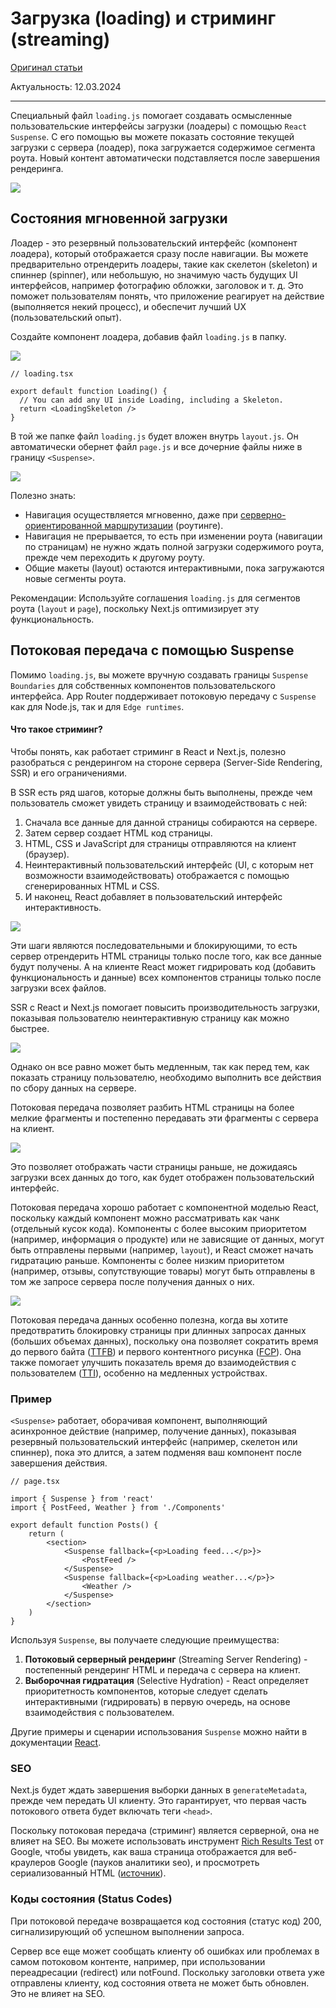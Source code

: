 # Загрузка (loading) и стриминг (streaming)

[Оригинал статьи](https://nextjs.org/docs/app/building-your-application/routing/loading-ui-and-streaming)

Актуальность: 12.03.2024

---

Специальный файл `loading.js` помогает создавать осмысленные пользовательские интерфейсы загрузки (лоадеры) с помощью `React Suspense`. С его помощью вы можете показать состояние текущей загрузки с сервера (лоадер), пока загружается содержимое сегмента роута. Новый контент автоматически подставляется после завершения рендеринга.

![](images/routing/loading-ui.avif)

## Состояния мгновенной загрузки

Лоадер - это резервный пользовательский интерфейс (компонент лоадера), который отображается сразу после навигации. Вы можете предварительно отрендерить лоадеры, такие как скелетон (skeleton) и спиннер (spinner), или небольшую, но значимую часть будущих UI интерфейсов, например фотографию обложки, заголовок и т. д. Это поможет пользователям понять, что приложение реагирует на действие (выполняется некий процесс), и обеспечит лучший UX (пользовательский опыт).

Создайте компонент лоадера, добавив файл `loading.js` в папку.

![](images/routing/loading-special-file.avif)

```tsx
// loading.tsx

export default function Loading() {
  // You can add any UI inside Loading, including a Skeleton.
  return <LoadingSkeleton />
}
```

В той же папке файл `loading.js` будет вложен внутрь `layout.js`. Он автоматически обернет файл `page.js` и все дочерние файлы ниже в границу `<Suspense>`.

![](images/routing/loading-overview.avif)

Полезно знать:
* Навигация осуществляется мгновенно, даже при [серверно-ориентированной маршрутизации](https://nextjs.org/docs/app/building-your-application/routing/linking-and-navigating#how-routing-and-navigation-works) (роутинге).
* Навигация не прерывается, то есть при изменении роута (навигации по страницам) не нужно ждать полной загрузки содержимого роута, прежде чем переходить к другому роуту.
* Общие макеты (layout) остаются интерактивными, пока загружаются новые сегменты роута.

Рекомендации: Используйте соглашения `loading.js` для сегментов роута (`layout` и `page`), поскольку Next.js оптимизирует эту функциональность.

## Потоковая передача с помощью Suspense

Помимо `loading.js`, вы можете вручную создавать границы `Suspense Boundaries` для собственных компонентов пользовательского интерфейса. App Router поддерживает потоковую передачу с `Suspense` как для Node.js, так и для `Edge runtimes`.

#### Что такое стриминг?

Чтобы понять, как работает стриминг в React и Next.js, полезно разобраться с рендерингом на стороне сервера (Server-Side Rendering, SSR) и его ограничениями.

В SSR есть ряд шагов, которые должны быть выполнены, прежде чем пользователь сможет увидеть страницу и взаимодействовать с ней:

1. Сначала все данные для данной страницы собираются на сервере.
2. Затем сервер создает HTML код страницы.
3. HTML, CSS и JavaScript для страницы отправляются на клиент (браузер).
4. Неинтерактивный пользовательский интерфейс (UI, с которым нет возможности взаимодействовать) отображается с помощью сгенерированных HTML и CSS.
5. И наконец, React добавляет в пользовательский интерфейс интерактивность.

![](images/routing/server-rendering-without-streaming-chart.avif)

Эти шаги являются последовательными и блокирующими, то есть сервер отрендерить HTML страницы только после того, как все данные будут получены. А на клиенте React может гидрировать код (добавить функциональность и данные) всех компонентов страницы только после загрузки всех файлов.

SSR с React и Next.js помогает повысить производительность загрузки, показывая пользователю неинтерактивную страницу как можно быстрее.

![](images/routing/server-rendering-without-streaming.avif)

Однако он все равно может быть медленным, так как перед тем, как показать страницу пользователю, необходимо выполнить все действия по сбору данных на сервере.

Потоковая передача позволяет разбить HTML страницы на более мелкие фрагменты и постепенно передавать эти фрагменты с сервера на клиент.

![](images/routing/server-rendering-with-streaming.avif)

Это позволяет отображать части страницы раньше, не дожидаясь загрузки всех данных до того, как будет отображен пользовательский интерфейс.

Потоковая передача хорошо работает с компонентной моделью React, поскольку каждый компонент можно рассматривать как чанк (отдельный кусок кода). Компоненты с более высоким приоритетом (например, информация о продукте) или не зависящие от данных, могут быть отправлены первыми (например, `layout`), и React сможет начать гидратацию раньше. Компоненты с более низким приоритетом (например, отзывы, сопутствующие товары) могут быть отправлены в том же запросе сервера после получения данных о них.

![](images/routing/server-rendering-with-streaming-chart.avif)

Потоковая передача данных особенно полезна, когда вы хотите предотвратить блокировку страницы при длинных запросах данных (больших объемах данных), поскольку она позволяет сократить время до первого байта ([TTFB](https://web.dev/ttfb/)) и первого контентного рисунка ([FCP](https://web.dev/first-contentful-paint/)). Она также помогает улучшить показатель время до взаимодействия с пользователем ([TTI](https://developer.chrome.com/en/docs/lighthouse/performance/interactive/)), особенно на медленных устройствах.


### Пример

`<Suspense>` работает, оборачивая компонент, выполняющий асинхронное действие (например, получение данных), показывая резервный пользовательский интерфейс (например, скелетон или спиннер), пока это длится, а затем подменяя ваш компонент после завершения действия.

```tsx
// page.tsx

import { Suspense } from 'react'
import { PostFeed, Weather } from './Components'

export default function Posts() {
    return (
        <section>
            <Suspense fallback={<p>Loading feed...</p>}>
                <PostFeed />
            </Suspense>
            <Suspense fallback={<p>Loading weather...</p>}>
                <Weather />
            </Suspense>
        </section>
    )
}
```

Используя `Suspense`, вы получаете следующие преимущества:

1. **Потоковый серверный рендеринг** (Streaming Server Rendering) - постепенный рендеринг HTML и передача с сервера на клиент.
2. **Выборочная гидратация** (Selective Hydration) - React определяет приоритетность компонентов, которые следует сделать интерактивными (гидрировать) в первую очередь, на основе взаимодействия с пользователем.

Другие примеры и сценарии использования `Suspense` можно найти в документации [React](https://react.dev/reference/react/Suspense).

### SEO

Next.js будет ждать завершения выборки данных в `generateMetadata`, прежде чем передать UI клиенту. Это гарантирует, что первая часть потокового ответа будет включать теги `<head>`.

Поскольку потоковая передача (стриминг) является серверной, она не влияет на SEO. Вы можете использовать инструмент [Rich Results Test](https://search.google.com/test/rich-results) от Google, чтобы увидеть, как ваша страница отображается для веб-краулеров Google (пауков аналитики seo), и просмотреть сериализованный HTML ([источник](https://web.dev/rendering-on-the-web/#seo-considerations)).

### Коды состояния (Status Codes)

При потоковой передаче возвращается код состояния (статус код) 200, сигнализирующий об успешном выполнении запроса.

Сервер все еще может сообщать клиенту об ошибках или проблемах в самом потоковом контенте, например, при использовании переадресации (redirect) или notFound. Поскольку заголовки ответа уже отправлены клиенту, код состояния ответа не может быть обновлен. Это не влияет на SEO.


